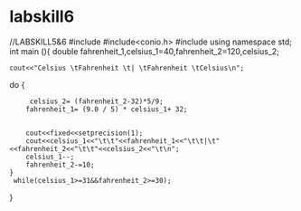 # labskill6
//LABSKILL5&6
#include<iostream>
#include<conio.h>
#include <iomanip>
using namespace std;
int main (){
    double fahrenheit_1,celsius_1=40,fahrenheit_2=120,celsius_2;

    cout<<"Celsius \tFahrenheit \t| \tFahrenheit \tCelsius\n";

 do
    {

         celsius_2= (fahrenheit_2-32)*5/9;
        fahrenheit_1= (9.0 / 5) * celsius_1+ 32;


        cout<<fixed<<setprecision(1);
        cout<<celsius_1<<"\t\t"<<fahrenheit_1<<"\t\t|\t"<<fahrenheit_2<<"\t\t"<<celsius_2<<"\t\n";
        celsius_1--;
        fahrenheit_2-=10;
    }
     while(celsius_1>=31&&fahrenheit_2>=30);

}
